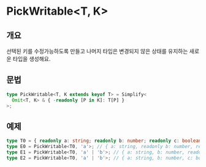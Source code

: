 # PickWritable<T, K>

## 개요

선택된 키를 수정가능하도록 만들고 나머지 타입은 변경되지 않은 상태를 유지하는 새로운 타입을 생성해요.

## 문법

```ts
type PickWritable<T, K extends keyof T> = Simplify<
  Omit<T, K> & { -readonly [P in K]: T[P] }
>;
```

## 예제

```ts
type T0 = { readonly a: string; readonly b: number; readonly c: boolean };
type E0 = PickWritable<T0, 'a'>; // { a: string, readonly b: number, readonly c: boolean}
type E1 = PickWritable<T0, 'a' | 'b'>; // { a: string, b: number, readonly c: boolean }
type E2 = PickWritable<T0, 'a' | 'b'>; // { a: string, b: number, c: boolean }
```
